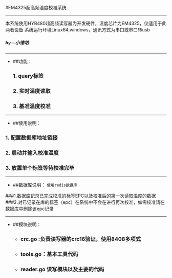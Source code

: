#EM4325超高频温度校准系统

---


本系统使用HYB480超高频读写器为开发硬件，温度芯片为EM4325，仅适用于此两者设备
系统运行环境Linux64,windows，通讯方式为串口或串口转usb




#####                                    by—小德培
---------

- ##功能：
  ###  1.   query标签
    
  ###  2.   实时温度读取
  ###  3.   基准温度校准
  
  
------

- ##使用说明：
###  1. 配置数据库地址链接
###  2.   启动并输入校准温度
###  3.  放置单个标签等待校准完毕

-----


- ##数据库说明：
    `使用redis数据库`

 ###1.数据库记录已完成校准的标签EPC以及校准后的第一次读取温度的数据
###2.对已记录在库的标签（epc）在系统中不会在进行再次校准，如需校准请在数据库中删除该epc记录


----

- ##模块说明：

    -   ### crc.go  :负责读写器的crc16验证，使用8408多项式 
    -   ### tools.go：基本工具代码
    -   ###  reader.go 读写模块以及主要的代码
    
    



